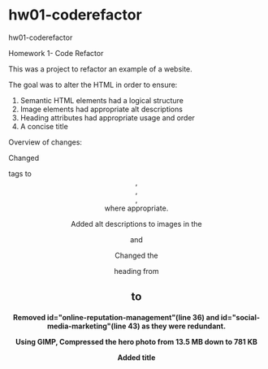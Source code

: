 # hw01-coderefactor
hw01-coderefactor

Homework 1- Code Refactor

This was a project to refactor an example of a website.

The goal was to alter the HTML in order to ensure:

1. Semantic HTML elements had a logical structure
2. Image elements had appropriate alt descriptions
3. Heading attributes had appropriate usage and order
4. A concise title

Overview of changes:

Changed <div> tags to <header>, <main>, <aside>, <footer> where appropriate.

Added alt descriptions to images in the <main> and <aside>

Changed the <footer> heading from <h2> to <h4>

Removed id="online-reputation-management"(line 36) and id="social-media-marketing"(line 43)
as they were redundant.

Using GIMP, Compressed the hero photo from 13.5 MB down to 781 KB

Added title